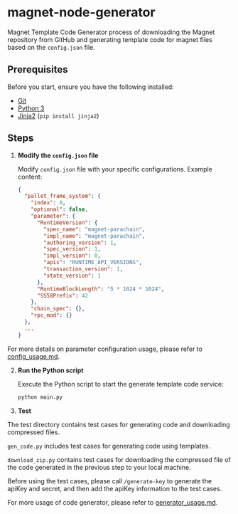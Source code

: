 # magnet-node-generator

Magnet Template Code Generator  process of downloading the Magnet repository from GitHub and generating template code for magnet files based on the `config.json` file.

## Prerequisites

Before you start, ensure you have the following installed:
- [Git](https://git-scm.com/)
- [Python 3](https://www.python.org/)
- [Jinja2](https://pypi.org/project/Jinja2/) (`pip install jinja2`)

## Steps

1. **Modify the `config.json` file**

   Modify `config.json` file with your specific configurations. Example content:

   ```json
   {
     "pallet_frame_system": {
       "index": 0,
       "optional": false,
       "parameter": {
         "RuntimeVersion": {
           "spec_name": "magnet-parachain",
           "impl_name": "magnet-parachain",
           "authoring_version": 1,
           "spec_version": 1,
           "impl_version": 0,
           "apis": "RUNTIME_API_VERSIONS",
           "transaction_version": 1,
           "state_version": 1
         },
         "RuntimeBlockLength": "5 * 1024 * 1024",
         "SS58Prefix": 42
       },
       "chain_spec": {},
       "rpc_mod": {}
     },
     ...
   }
   ```

For more details on parameter configuration usage, please refer to [config_usage.md](https://github.com/toints/magnet-node-generator/blob/main/config_usage.md).


2. **Run the Python script**

   Execute the Python script to start the generate template code service:

   ```sh
   python main.py
   ```

3. **Test**

The test directory contains test cases for generating code and downloading compressed files.

`gen_code.py` includes test cases for generating code using templates.

`download_zip.py` contains test cases for downloading the compressed file of the code generated in the previous step to your local machine.

Before using the test cases, please call `/generate-key` to generate the apiKey and secret, and then add the apiKey information to the test cases.

For more usage of code generator, please refer to [generator_usage.md](https://github.com/toints/magnet-node-generator/blob/main/generator_usage.md).
